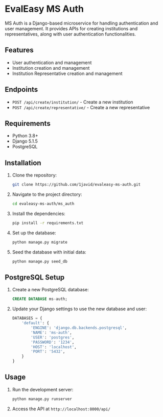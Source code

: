 # EvalEasy MS Auth

MS Auth is a Django-based microservice for handling authentication and user management. It provides APIs for creating institutions and representatives, along with user authentication functionalities.

## Features
- User authentication and management
- Institution creation and management
- Institution Representative creation and management

## Endpoints
- `POST /api/create/institution/` - Create a new institution
- `POST /api/create/representative/` - Create a new representative

## Requirements
- Python 3.8+
- Django 5.1.5
- PostgreSQL

## Installation
1. Clone the repository:
    ```sh
    git clone https://github.com/1javid/evaleasy-ms-auth.git
    ```
2. Navigate to the project directory:
    ```sh
    cd evaleasy-ms-auth/ms_auth
    ```
3. Install the dependencies:
    ```sh
    pip install -r requirements.txt
    ```
4. Set up the database:
    ```sh
    python manage.py migrate
    ```
5. Seed the database with initial data:
    ```sh
    python manage.py seed_db
    ```

## PostgreSQL Setup
1. Create a new PostgreSQL database:
    ```sql
    CREATE DATABASE ms-auth;
    ```
2. Update your Django settings to use the new database and user:
    ```python
    DATABASES = {
        'default': {
            'ENGINE': 'django.db.backends.postgresql',
            'NAME': 'ms-auth',
            'USER': 'postgres',
            'PASSWORD': '1234',
            'HOST': 'localhost',
            'PORT': '5432',
        }
    }
    ```

## Usage
1. Run the development server:
    ```sh
    python manage.py runserver
    ```
2. Access the API at `http://localhost:8000/api/`